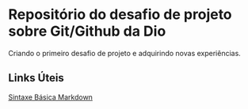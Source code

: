# Repositório do desafio de projeto sobre Git/Github da Dio
Criando o primeiro desafio de projeto e adquirindo novas experiências.

## Links Úteis
[Sintaxe Básica Markdown](https://www.markdownguide.org/basic-syntax/)
